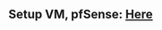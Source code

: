 ## Setup VM, pfSense: [Here](https://docs.google.com/document/d/1ySbDRP82tVZfg5fTPIaNplSiK5eMBNnIJZUsTQghTYA/edit?usp=sharing)
